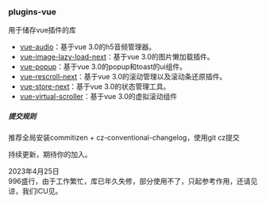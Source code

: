 ### plugins-vue
用于储存vue插件的库
* [vue-audio](https://github.com/Vitaminaq/plugins-vue/tree/master/vue-audio)：基于vue 3.0的h5音频管理器。
* [vue-image-lazy-load-next](https://github.com/Vitaminaq/plugins-vue/tree/master/vue-image-lazy-load-next)：基于vue 3.0的图片懒加载插件。
* [vue-popup](https://github.com/Vitaminaq/plugins-vue/tree/master/vue-popup)：基于vue 3.0的popup和toast的ui组件。
* [vue-rescroll-next](https://github.com/Vitaminaq/plugins-vue/tree/master/vue-rescroll-next)：基于vue 3.0的滚动管理以及滚动条还原插件。
* [vue-store-next](https://github.com/Vitaminaq/plugins-vue/tree/master/vue-store-next)：基于vue 3.0的状态管理工具。
* [vue-virtual-scroller](https://github.com/Vitaminaq/plugins-vue/tree/master/vue-virtual-scroller)：基于vue 3.0的虚拟滚动组件

##### 提交规则
推荐全局安装commitizen + cz-conventional-changelog，使用git cz提交

持续更新，期待你的加入。

2023年4月25日  
996盛行，由于工作繁忙，库已年久失修，部分使用不了，只起参考作用，还请见谅，我们ICU见。
